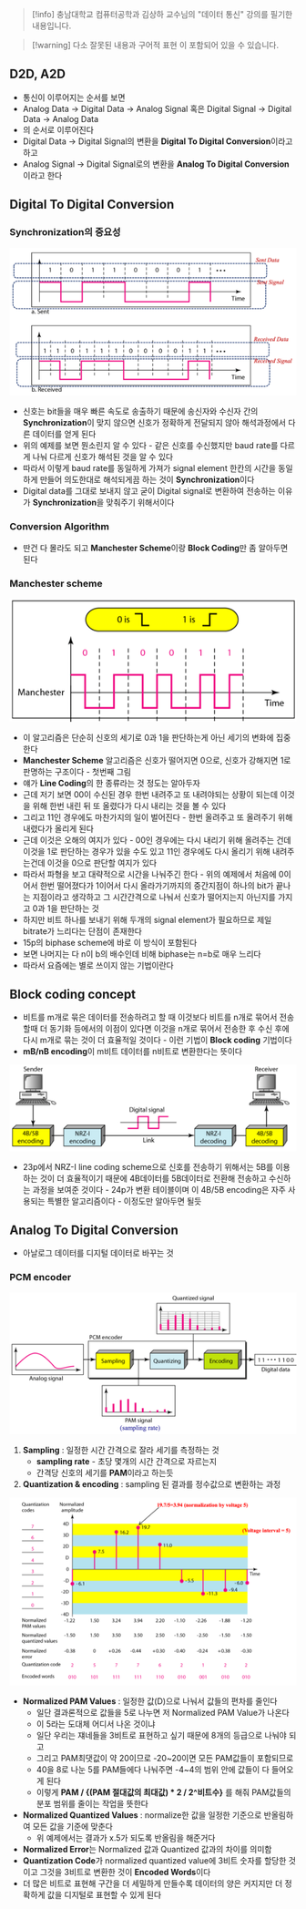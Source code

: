 > [!info] 충남대학교 컴퓨터공학과 김상하 교수님의 "데이터 통신" 강의를 필기한 내용입니다.

> [!warning] 다소 잘못된 내용과 구어적 표현 이 포함되어 있을 수 있습니다.

## D2D, A2D

- 통신이 이루어지는 순서를 보면
- Analog Data → Digital Data → Analog Signal 혹은 Digital Signal → Digital Data → Analog Data
- 의 순서로 이루어진다
- Digital Data → Digital Signal의 변환을 **Digital To Digital Conversion**이라고 하고
- Analog Signal → Digital Signal로의 변환을 **Analog To Digital Conversion**이라고 한다

## Digital To Digital Conversion

### Synchronization의 중요성

![%E1%84%8B%E1%85%B5%E1%84%85%E1%85%A9%E1%86%AB02%20-%20D2D,%20A2D%20Conversion%20088baa413da94586b8a93dc34192fcd0/image1.png](gardens/network/originals/datacommunication.spring.2021.cse.cnu.ac.kr/images/02_088baa413da94586b8a93dc34192fcd0/image1.png)

- 신호는 bit들을 매우 빠른 속도로 송출하기 때문에 송신자와 수신자 간의 **Synchronization**이 맞지 않으면 신호가 정확하게 전달되지 않아 해석과정에서 다른 데이터를 얻게 된다
- 위의 예제를 보면 뭔소린지 알 수 있다 - 같은 신호를 수신했지만 baud rate를 다르게 나눠 다르게 신호가 해석된 것을 알 수 있다
- 따라서 이렇게 baud rate를 동일하게 가져가 signal element 한칸의 시간을 동일하게 만들어 의도한대로 해석되게끔 하는 것이 **Synchronization**이다
- Digital data를 그대로 보내지 않고 굳이 Digital signal로 변환하여 전송하는 이유가 **Synchronization**을 맞춰주기 위해서이다

### Conversion Algorithm

- 딴건 다 몰라도 되고 **Manchester Scheme**이랑 **Block Coding**만 좀 알아두면 된다

### Manchester scheme

![%E1%84%8B%E1%85%B5%E1%84%85%E1%85%A9%E1%86%AB02%20-%20D2D,%20A2D%20Conversion%20088baa413da94586b8a93dc34192fcd0/image2.png](gardens/network/originals/datacommunication.spring.2021.cse.cnu.ac.kr/images/02_088baa413da94586b8a93dc34192fcd0/image2.png)

- 이 알고리즘은 단순히 신호의 세기로 0과 1을 판단하는게 아닌 세기의 변화에 집중한다
- **Manchester Scheme** 알고리즘은 신호가 떨어지면 0으로, 신호가 강해지면 1로 판명하는 구조이다 - 첫번째 그림
- 얘가 **Line Coding**의 한 종류라는 것 정도는 알아두자
- 근데 저기 보면 00이 수신된 경우 한번 내려주고 또 내려야되는 상황이 되는데 이것을 위해 한번 내린 뒤 또 올렸다가 다시 내리는 것을 볼 수 있다
- 그리고 11인 경우에도 마찬가지의 일이 벌어진다 - 한번 올려주고 또 올려주기 위해 내렸다가 올리게 된다
- 근데 이것은 오해의 여지가 있다 - 00인 경우에는 다시 내리기 위해 올려주는 건데 이것을 1로 판단하는 경우가 있을 수도 있고 11인 경우에도 다시 올리기 위해 내려주는건데 이것을 0으로 판단할 여지가 있다
- 따라서 파형을 보고 대략적으로 시간을 나눠주긴 한다 - 위의 예제에서 처음에 0이어서 한번 떨어졌다가 1이어서 다시 올라가기까지의 중간지점이 하나의 bit가 끝나는 지점이라고 생각하고 그 시간간격으로 나눠서 신호가 떨어지는지 아닌지를 가지고 0과 1을 판단하는 것
- 하지만 비트 하나를 보내기 위해 두개의 signal element가 필요하므로 제일 bitrate가 느리다는 단점이 존재한다
- 15p의 biphase scheme에 바로 이 방식이 포함된다
- 보면 나머지는 다 n이 b의 배수인데 비해 biphase는 n=b로 매우 느리다
- 따라서 요즘에는 별로 쓰이지 않는 기법이란다

## Block coding concept

- 비트를 m개로 묶은 데이터를 전송하려고 할 때 이것보다 비트를 n개로 묶어서 전송할때 더 동기화 등에서의 이점이 있다면 이것을 n개로 묶어서 전송한 후 수신 후에 다시 m개로 묶는 것이 더 효율적일 것이다 - 이런 기법이 **Block coding** 기법이다
- **mB/nB encoding**이 m비트 데이터를 n비트로 변환한다는 뜻이다

![%E1%84%8B%E1%85%B5%E1%84%85%E1%85%A9%E1%86%AB02%20-%20D2D,%20A2D%20Conversion%20088baa413da94586b8a93dc34192fcd0/image3.png](gardens/network/originals/datacommunication.spring.2021.cse.cnu.ac.kr/images/02_088baa413da94586b8a93dc34192fcd0/image3.png)

- 23p에서 NRZ-I line coding scheme으로 신호를 전송하기 위해서는 5B를 이용하는 것이 더 효율적이기 때문에 4B데이터를 5B데이터로 전환해 전송하고 수신하는 과정을 보여준 것이다 - 24p가 변환 테이블이며 이 4B/5B encoding은 자주 사용되는 특별한 알고리즘이다 - 이정도만 알아두면 될듯

## Analog To Digital Conversion

- 아날로그 데이터를 디지털 데이터로 바꾸는 것

### PCM encoder

![%E1%84%8B%E1%85%B5%E1%84%85%E1%85%A9%E1%86%AB02%20-%20D2D,%20A2D%20Conversion%20088baa413da94586b8a93dc34192fcd0/image4.png](gardens/network/originals/datacommunication.spring.2021.cse.cnu.ac.kr/images/02_088baa413da94586b8a93dc34192fcd0/image4.png)

1. **Sampling** : 일정한 시간 간격으로 잘라 세기를 측정하는 것
	- **sampling rate** - 초당 몇개의 시간 간격으로 자르는지
	- 간격당 신호의 세기를 **PAM**이라고 하는듯
2. **Quantization & encoding** : sampling 된 결과를 정수값으로 변환하는 과정

![%E1%84%8B%E1%85%B5%E1%84%85%E1%85%A9%E1%86%AB02%20-%20D2D,%20A2D%20Conversion%20088baa413da94586b8a93dc34192fcd0/image5.png](gardens/network/originals/datacommunication.spring.2021.cse.cnu.ac.kr/images/02_088baa413da94586b8a93dc34192fcd0/image5.png)

- **Normalized PAM Values** : 일정한 값(D)으로 나눠서 값들의 편차를 줄인다
	- 일단 결과론적으로 값들을 5로 나누면 저 Normalized PAM Value가 나온다
	- 이 5라는 도대체 어디서 나온 것이냐
	- 일단 우리는 쟤네들을 3비트로 표현하고 싶기 때문에 8개의 등급으로 나눠야 되고
	- 그리고 PAM최댓값이 약 20이므로 -20~20이면 모든 PAM값들이 포함되므로
	- 40을 8로 나눈 5를 PAM들에다 나눠주면 -4~4의 범위 안에 값들이 다 들어오게 된다
	- 이렇게 **PAM / {(PAM 절대값의 최대값) * 2 / 2^비트수}** 를 해줘 PAM값들의 분포 범위를 줄이는 작업을 뜻한다
- **Normalized Quantized Values** : normalize한 값을 일정한 기준으로 반올림하여 모든 값을 기준에 맞춘다
	- 위 예제에서는 결과가 x.5가 되도록 반올림을 해준거다
- **Normalized Error**는 Normalized 값과 Quantized 값과의 차이를 의미함
- **Quantization Code**가 normalized quantized value에 3비트 숫자를 할당한 것이고 그것을 3비트로 변환한 것이 **Encoded Words**이다
- 더 많은 비트로 표현해 구간을 더 세밀하게 만들수록 데이터의 양은 커지지만 더 정확하게 값을 디지털로 표현할 수 있게 된다